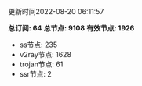 更新时间2022-08-20 06:11:57

**总订阅: 64**
**总节点: 9108**
**有效节点: 1926**
- ss节点: 235
- v2ray节点: 1628
- trojan节点: 61
- ssr节点: 2
